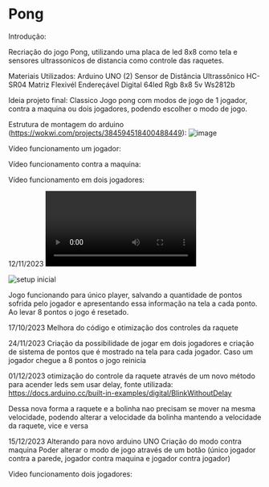 # Pong

Introdução:

Recriação do jogo Pong, utilizando uma placa de led 8x8 como tela e sensores ultrassonicos de distancia como controle das raquetes.

Materiais Utilizados:
Arduino UNO
(2) Sensor de Distância Ultrassônico HC-SR04
Matriz Flexivél Endereçável Digital 64led Rgb 8x8 5v Ws2812b

Ideia projeto final:
Classico Jogo pong com modos de jogo de 1 jogador, contra a maquina ou dois jogadores, podendo escolher o modo de jogo.



Estrutura de montagem do arduino (https://wokwi.com/projects/384594518400488449):
![image](https://github.com/Jalmijao/Pong/assets/80426140/72c886d5-7478-46bd-9258-5ef5b6f6c695)

Vídeo funcionamento um jogador:

Vídeo funcionamento contra a maquina:

Vídeo funcionamento em dois jogadores:

12/11/2023
![video funcionamento](https://github.com/Jalmijao/Pong/blob/main/conteudo%2012-11-2023/Funcionamento%20jogo%201%20player.mp4)


![setup inicial](https://github.com/Jalmijao/Pong/blob/main/conteudo%2012-11-2023/Setup%20inicial.png)

Jogo funcionando para único player, salvando a quantidade de pontos sofrida pelo jogador e apresentando essa informação na tela a cada ponto.
Ao levar 8 pontos o jogo é resetado.

17/10/2023
Melhora do código e otimização dos controles da raquete

24/11/2023
Criação da possibilidade de jogar em dois jogadores e criação de sistema de pontos que é mostrado na tela para cada jogador. Caso um jogador chegue a 8 pontos o jogo reinicia

01/12/2023
otimização do controle da raquete através de um novo método para acender leds sem usar delay, fonte utilizada:
https://docs.arduino.cc/built-in-examples/digital/BlinkWithoutDelay

Dessa nova forma a raquete e a bolinha nao precisam se mover na mesma velocidade, podendo alterar a velocidade da bolinha mantendo a velocidade da raquete, vice e versa


15/12/2023
Alterando para novo arduino UNO
Criação do modo contra maquina
Poder alterar o modo de jogo através de um botão (único jogador contra a parede, jogador contra maquina e jogador contra jogador)


Video funcionamento dois jogadores:





